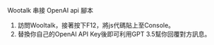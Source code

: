 Wootalk 串接 OpenAI api 腳本
1. 訪問Wooltalk，接著按下F12，將js代碼貼上至Console。
2. 替換你自己的OpenAI API Key後即可利用GPT 3.5幫你回覆對方訊息。
